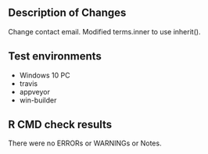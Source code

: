 ## Description of Changes

Change contact email.  Modified terms.inner to use inherit().


## Test environments
* Windows 10 PC
* travis
* appveyor
* win-builder


## R CMD check results
There were no ERRORs or WARNINGs or Notes. 



